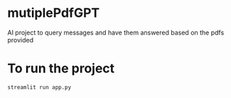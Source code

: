 # mutiplePdfGPT
AI project to query messages and have them answered based on the pdfs provided

# To run the project
```code
streamlit run app.py 
```
